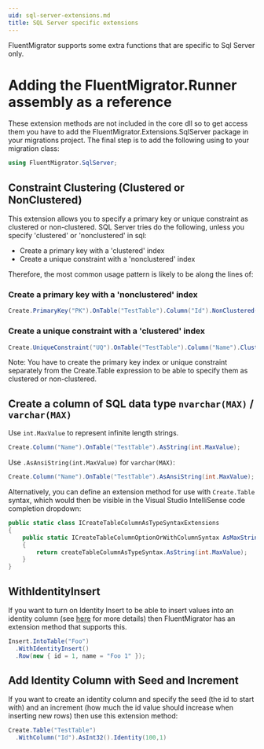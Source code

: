 ```yaml
---
uid: sql-server-extensions.md
title: SQL Server specific extensions
---
```


FluentMigrator supports some extra functions that are specific to Sql Server only.

# Adding the FluentMigrator.Runner assembly as a reference

These extension methods are not included in the core dll so to get access them you have to add the FluentMigrator.Extensions.SqlServer package in your migrations project. The final step is to add the following using to your migration class:

```cs
using FluentMigrator.SqlServer;
```
## Constraint Clustering (Clustered or NonClustered)

This extension allows you to specify a primary key or unique constraint as clustered or non-clustered.
SQL Server tries do the following, unless you specify 'clustered' or 'nonclustered' in sql:

* Create a primary key with a 'clustered' index
* Create a unique constraint with a 'nonclustered' index

Therefore, the most common usage pattern is likely to be along the lines of:

### Create a primary key with a 'nonclustered' index

```cs
Create.PrimaryKey("PK").OnTable("TestTable").Column("Id").NonClustered();
```

### Create a unique constraint with a 'clustered' index

```cs
Create.UniqueConstraint("UQ").OnTable("TestTable").Column("Name").Clustered();
```

Note: You have to create the primary key index or unique constraint separately from the Create.Table expression to be able to specify them as clustered or non-clustered.

## Create a column of SQL data type `nvarchar(MAX)` / `varchar(MAX)`

Use `int.MaxValue` to represent infinite length strings.

```cs
Create.Column("Name").OnTable("TestTable").AsString(int.MaxValue);
```

Use `.AsAnsiString(int.MaxValue)` for `varchar(MAX)`:

```cs
Create.Column("Name").OnTable("TestTable").AsAnsiString(int.MaxValue);
```

Alternatively, you can define an extension method for use with `Create.Table` syntax, which would then be visible in the Visual Studio IntelliSense code completion dropdown:

```cs
public static class ICreateTableColumnAsTypeSyntaxExtensions
{
    public static ICreateTableColumnOptionOrWithColumnSyntax AsMaxString(this ICreateTableColumnAsTypeSyntax createTableColumnAsTypeSyntax)
    {
        return createTableColumnAsTypeSyntax.AsString(int.MaxValue);
    }
}
```

## WithIdentityInsert

If you want to turn on Identity Insert to be able to insert values into an identity column (see [here](http://msdn.microsoft.com/en-us/library/ms188059.aspx) for more details) then FluentMigrator has an extension method that supports this.

```cs
Insert.IntoTable("Foo")
  .WithIdentityInsert()
  .Row(new { id = 1, name = "Foo 1" });
```

## Add Identity Column with Seed and Increment

If you want to create an identity column and specify the seed (the id to start with) and an increment (how much the id value should increase when inserting new rows) then use this extension method:

```cs
Create.Table("TestTable")
  .WithColumn("Id").AsInt32().Identity(100,1)
```
